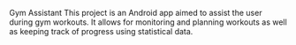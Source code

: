 Gym Assistant
This project is an Android app aimed to assist the user during gym workouts. It allows for monitoring and planning workouts as well as keeping track of progress using statistical data.

